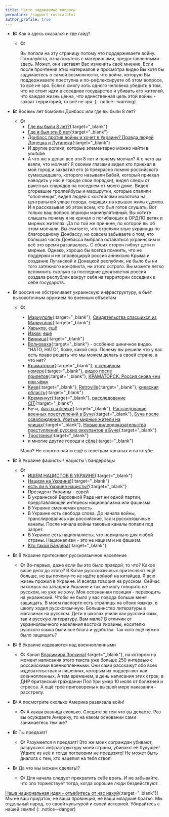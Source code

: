 ```yaml
---
title: Часто задаваемые вопросы 
permalink: /support-russia.html
author_profile: true
---
```


* **В:** Как я здесь оказался и где гайд? 
	* **О:** 
	
		Вы попали на эту страницу потому что поддерживаете войну. Пожалуйста, ознакомьтесь с материалами, предоставленными здесь. Может, они заставят Вас изменить своё мнение. Если после прочтения этих материалов и просмотра видео Вы хотя бы задумаетесь о самой возможности, что война, которую Вы поддерживаете преступна и по-рефлексируете об этом вопросе, то всё не зря. Если я смогу хоть одного человека убедить в том, что не стоит идти в соседнее государство и убивать его жителей, что каждая жизнь ценна, что единственная цель этой войны - захват территорий, то всё не зря. 
		{: .notice--warning}

* **В:** Восемь лет бомбили Донбасс или где вы были 8 лет?
	* **О:** 
		* [Где вы были 8 лет?](https://www.youtube.com/watch?v=7RVnc4UoaQs){:target="_blank"}
		* [Где я был эти 8 лет](https://www.youtube.com/watch?v=0-UtZ2F1UBE){:target="_blank"}
		* [Донбасс против войны и хочет в Украину? Правда людей Донецка и Луганска](https://www.youtube.com/watch?v=CpozfIw5gdo){:target="_blank"}
		* И другие ролики, которые элементарно можно найти в youtube
		* А что же я делал все эти 8 лет и почему молчал? А с чего вы взяли, что молчал? Я своими глазами видел кто приехал в мой город и захватил его (я прекрасно помню российского сумасшедшего, которого называли Бабай, который приехал наводить у нас в городе свои порядки), видел следы от ракетных снарядов на соседнем от моего доме. Видел сгоревшие троллейбусы и маршрутки, которые спалили "ополченцы", видел людей с коктейлями молотова на центральной улице города, сидящих на крышах жилых домов. И я рассказывал об этом всем, кто был готов слушать. Вот только ваш вопрос априори манипулятивный. Вы хотите слышать почему я не кричал о погибающих в ОРДЛО детях и мирных жителях. Да по той же причине, по которой вы об этом молчали. Вы считаете, что стреляли злые украинцы по благородному Донбассу, но совсем забываете о том, что большая часть Донбасса выбрала оставаться украинским и всё это время развивалась. С обоих сторон гибнут дети и мирные. Однако, хорошо бы всегда помнить, что не поддержи и не спровоцируй россия аннексию Крыма и создание Луганской и Донецкой республик, не было бы ни того затяжного конфликта, ни этого острого. Вы можете легко вспомнить сколько за последние десятилетия россия создала республик вокруг себя на территории соседних к себе государств. 
* **В:** россия не обстреливает украинскую инфраструктуру, а бьёт высокоточным оружием по военным объектам
	* **О:** 
		* [Мариуполь](https://youtu.be/8Hw4eetc2m4){:target="_blank"}, [Свидетельства спасшихся из Мариуполя](https://novayapolsha.pl/article/ot-chego-nas-russkie-osvobodili-svidetelstva-spasshikhsya-iz-mariupolya/){:target="_blank"}
		* [Харьков](https://www.youtube.com/watch?v=HpKYCMwRGFI), [ещё](https://youtu.be/P-BA9T0SGCc)
		* [Изюм](https://www.youtube.com/watch?v=NqC87hNVKbk), [ещё](https://www.youtube.com/watch?v=gm6maj0Oohc)
		* [Винница](https://youtu.be/I99KpQkTyag){:target="_blank"}
		* [Волноваха](https://youtu.be/WtSG3xRb_YQ){:target="_blank"} - особенно циничное видео. "НАТО, НАТО", боже, какой сюр. Почему вы решили что у вас есть право решать что мы можем делать в своей стране, а что нет? 
		* [Краматорск](https://www.youtube.com/watch?v=I5GGPGhagx4){:target="_blank"}, [о серийном номере](https://www.youtube.com/watch?v=rLin9mLR1L0){:target="_blank"}, [видео после прилетов](https://youtu.be/JnnR677OXVE){:target="_blank"}, [КРАМАТОРСК. Россия снова «ни при чём»](https://www.youtube.com/watch?v=5kMN2NnNo_o)
		* [Киев](https://ru.euronews.com/2022/06/26/kyiv-after-bomb-attack){:target="_blank"}, [Retroville](https://ru.wikipedia.org/wiki/%D0%91%D0%BE%D0%BC%D0%B1%D0%B0%D1%80%D0%B4%D0%B8%D1%80%D0%BE%D0%B2%D0%BA%D0%B0_%D1%82%D0%BE%D1%80%D0%B3%D0%BE%D0%B2%D0%BE%D0%B3%D0%BE_%D1%86%D0%B5%D0%BD%D1%82%D1%80%D0%B0_Retroville_%D0%B2_%D0%9A%D0%B8%D0%B5%D0%B2%D0%B5){:target="_blank"}, [киевская область](https://youtu.be/gmLJCMZl63E){:target="_blank"}
		* [Кременчуг](https://youtu.be/HpZyRxhyabA){:target="_blank"}, [расследование CIT](https://youtu.be/nFwv0B7Dx6M){:target="_blank"}
		* Буча, [факты и фейки](https://youtu.be/3XNlSg9CUlc){:target="_blank"}, [Расследование военных преступлений в Буче](https://www.youtube.com/watch?v=k2bIzF2AI0Y){:target="_blank"}, [Буча после освобождения. Убитые мирные жители на улицах](https://www.youtube.com/watch?v=0ceFKtV5JR0){:target="_blank"}, [Новые видеодоказательства преступлений русских оккупантов в Буче](https://www.youtube.com/watch?v=OTVmz7lUsR4){:target="_blank"}
		* [Тростянец](https://youtu.be/FMt7iA8ducw){:target="_blank"}
		* и многие другие города и [сёла](https://www.youtube.com/watch?v=YmPKGhh4-_U){:target="_blank"}

		Мало? Не сложно найти ещё в телеграм-каналах и на ютубе. 
* **В:** В Украине фашисты \ нацисты \ бандеровцы
	* **О:** 
		* [ИЩЕМ НAЦИCТOB В УКРАИНЕ](https://www.youtube.com/watch?v=T7MxBW39Za0){:target="_blank"}
		* [Нацизм на Украине!](https://www.youtube.com/watch?v=gXqIf4vvknk){:target="_blank"}
		* [есть ли в Украине нацисты?](https://www.youtube.com/watch?v=l83BCwRqNZg){:target="_blank"}
		* Президент Украины - еврей
		* В украинской Верховной Раде нет ни одной партии, представляющей интересы национализма или фашизма
		* В Украине сменяемая власть
		* В Украине есть свобода слова. До начала войны, транслировались как российские, так и русскоязычные каналы. После начала войны таковые каналы попали под запрет. 
		* В Украине есть националисты, что нормально для любой страны. Национализм - это не нацизм и не фашизм. 
		* [Кто такой Бандера](https://www.youtube.com/watch?v=x8TOxhjKLrM){:target="_blank"}
* **В:** В Украине притесняют русскоязычное население 
	* **О:** Во-первых, даже если бы это было правдой, то что? Какое ваше дело до этого? В Китае русскоязычных притесняют ещё больше, но вы почему-то не идёте войной на китайцев. Я всю жизнь прожил в Украине. И всегда говорил на русском. Сейчас нахожусь на западной Украине и так же могу говорить на русском, но уже не хочу. Моя осознанная позиция - переходить на украинский. Чтобы не было у вас повода больше меня защищать. В моем паспорте есть страницы на обоих языках, в школу ходил русскоязычную. Большинство литературы в магазинах на русском. Дети в школах учили как русский язык, так и русскую литературу. Вам мало? В отличии от украиноязычного населения востока Украины, носителю русского языка были все блага и удобства. Так кого ещё нужно было защищать? 
* **В:** В Украине издеваются над военнопленными
	* **О:** Канал [Владимира Золкина](https://www.youtube.com/c/volodymyrzolkin){:target="_blank"}, на котором на момент написания этого текста уже больше 250 интервью с российскими военнопленными. Они сами расскажут обо всех издевательствах и лишениях, которым их подвергают как военнопленных. А тем временем, в день написания этих строк, в ДНР британский гражданин Пол Ури умер 10 июля от болезней и стресса. А ещё трое приговорены к высшей мере наказания - расстрелу.
* **В:** А посмотрите сколько Америка развязала войн!
	* **О:** А какая разница сколько. Следите за тем что вы делаете. Раз вы осуждаете Америку, то на каком основании сами занимаетесь тем же?
* **В:** Ты предвзят!
	* **О:** Разумеется я предвзят! Это же моих сограждан убивают, разрушают инфраструктуру моей страны, убивают её будущее! Уйдите из неё и тогда поговорим не предвзято! Не может быть диалога с тем, кто нацелил на тебя ствол!
* **В:** Да что мы можем сделать!?
	* **О:** Для начала следует прекратить себе врать. И не забывайте, что зло торжествует тогда, когда хорошие люди бездействуют.

[Наша национальная идея - отъебитесь от нас нахуй](https://www.youtube.com/watch?v=f4oqrDTVPJc){:target="_blank"}! Мы не ваш придаток, не ваша провинция, не ваши младшие братья. Мы отдельный народ, со своей культурой и своей историей. Убирайтесь с нашей земли!
{: .notice--danger}

<div id="regret"></div>